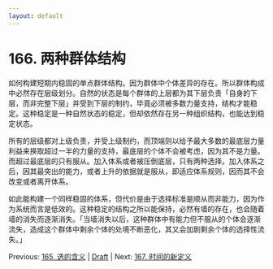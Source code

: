 ```yaml
---
layout: default
---
```

# 166. 两种群体结构

如何构建短期内稳固的单点群体结构。因为群体中个体差异的存在。所以群体构成中必然存在层级划分。自然的状态是每个群体的上层都为其下层负责「自身的下层，而非完整下层」并受到下层的制约，毕竟必须被多数力量支持，结构才能稳定。这种稳定是一种自然状态的稳定，但却依然存在另一种组织结构，也能达到稳定状态。

所有的层级都对上级负责，并受上级制约，而顶端则以给予最大多数的最底层力量利益来换取超过一半的力量的支持，最底层的个体不会被考虑，因为其不是力量。而超过最底层的只有服从。加入体系或者被压倒底层，只有两种选择。加入体系之后，因其最突出的能力，或者上升的依据就是服从，即适应体系规则，因而其不会改变或者离开体系。

如此能构建一个同样稳固的体系，但代价是由于选择标准是顺从而非能力，因为作为系统而言是低效的。这种稳定的结构之所以能保持，必然有墙的存在，也会随着墙的消失而逐渐消失。「当墙消失以后，这种群体中有能力但不服从的个体会逐渐流失，造成这个群体中剩余个体的处境不断恶化，其又会加剧剩余个体的选择性流失。」

Previous: [165. 选的含义](165.md) | [Draft](../Draft.md) | Next: [167. 时间的新定义](167.md)